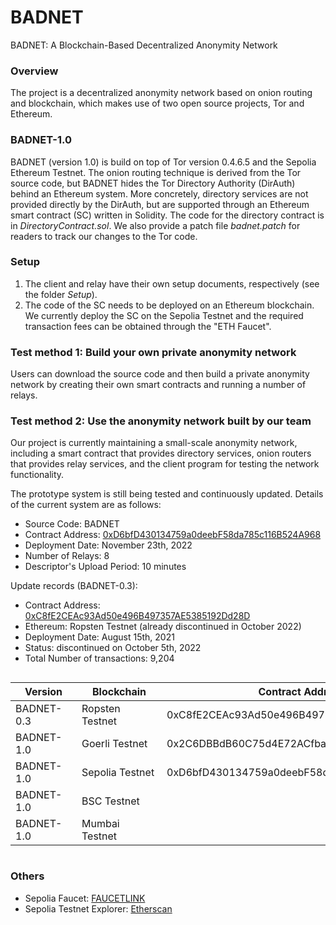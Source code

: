 # BADNET
BADNET: A Blockchain-Based Decentralized Anonymity Network

### Overview
The project is a decentralized anonymity network based on onion routing and blockchain, which makes use of two open source projects, Tor and Ethereum.

### BADNET-1.0
BADNET (version 1.0) is build on top of Tor version 0.4.6.5 and the Sepolia Ethereum Testnet. The onion routing technique is derived from the Tor source code, but BADNET hides the Tor Directory Authority (DirAuth) behind an Ethereum system. More concretely, directory services are not provided directly by the DirAuth, but are supported through an Ethereum smart contract (SC) written in Solidity. The code for the directory contract is in *DirectoryContract.sol*. We also provide a patch file *badnet.patch* for readers to track our changes to the Tor code.

### Setup
1. The client and relay have their own setup documents, respectively (see the folder *Setup*).
2. The code of the SC needs to be deployed on an Ethereum blockchain. We currently deploy the SC on the Sepolia Testnet and the required transaction fees can be obtained through the "ETH Faucet".

### Test method 1: Build your own private anonymity network
Users can download the source code and then build a private anonymity network by creating their own smart contracts and running a number of relays.

### Test method 2: Use the anonymity network built by our team
Our project is currently maintaining a small-scale anonymity network, including a smart contract that provides directory services, onion routers that provides relay services, and the client program for testing the network functionality.

The prototype system is still being tested and continuously updated. Details of the current system are as follows:
- Source Code: BADNET
- Contract Address: [0xD6bfD430134759a0deebF58da785c116B524A968](https://sepolia.etherscan.io/address/0xd6bfd430134759a0deebf58da785c116b524a968)
- Deployment Date: November 23th, 2022
- Number of Relays: 8
- Descriptor's Upload Period: 10 minutes

Update records (BADNET-0.3):
- Contract Address: [0xC8fE2CEAc93Ad50e496B497357AE5385192Dd28D](https://ropsten.etherscan.io/address/0xC8fE2CEAc93Ad50e496B497357AE5385192Dd28D)
- Ethereum: Ropsten Testnet (already discontinued in October 2022)
- Deployment Date: August 15th, 2021
- Status: discontinued on October 5th, 2022
- Total Number of transactions: 9,204

<div style ="overflow-x:scroll;">

Version<div style="width:90px"> | Blockchain<div style="width:120px">  | Contract Address | Ops | Date | Notes
---|---|---|---|---|---
BADNET-0.3 | Ropsten Testnet | 0xC8fE2CEAc93Ad50e496B497357AE5385192Dd28D | HY | 20210815 |
BADNET-1.0 | Goerli Testnet | 0x2C6DBBdB60C75d4E72ACfba11d2e5FCaf25F25c1 | HY | 20221119 |  
BADNET-1.0 | Sepolia Testnet | 0xD6bfD430134759a0deebF58da785c116B524A968 | HY | 20221123 |  
BADNET-1.0 | BSC Testnet |  | DC |  |  
BADNET-1.0 | Mumbai Testnet |  | TZJ |  |  

</div>

### Others
- Sepolia Faucet: [FAUCETLINK](https://faucetlink.to/sepolia)
- Sepolia Testnet Explorer: [Etherscan](https://sepolia.etherscan.io/)
